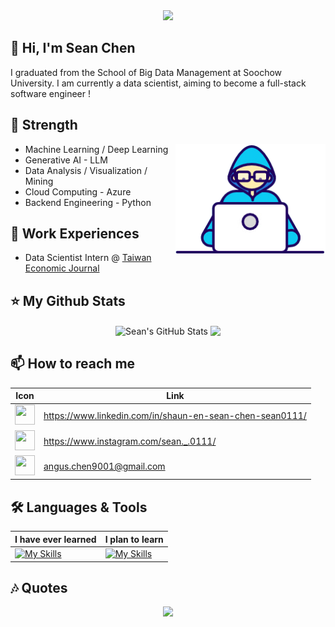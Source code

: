 <div align="center">
  <img src="https://raw.githubusercontent.com/SeanChenR/img_gif/main/myimage/1733936588000sgfa8y.gif" width="800px">
</div>

<h2>
  👋 Hi, I'm Sean Chen
</h2>

I graduated from the School of Big Data Management at Soochow University. I am currently a data scientist, aiming to become a full-stack software engineer !

<h2>
  💪 Strength
</h2>

<img src="https://raw.githubusercontent.com/SeanChenR/img_gif/main/myimage/1733941655000b7xmv7.gif" align="right" width="240px">

- Machine Learning / Deep Learning
- Generative AI - LLM
- Data Analysis / Visualization / Mining
- Cloud Computing - Azure
- Backend Engineering - Python

<h2>
  🧐 Work Experiences
</h2>

- Data Scientist Intern @ [Taiwan Economic Journal](https://www.tejwin.com/en/)

<h2>⭐️ My Github Stats</h2>
<div align="center">
  <img align="center" src="https://github-readme-stats.vercel.app/api?username=SeanChenR&show_icons=true&line_height=27&count_private=true&theme=radical" alt="Sean's GitHub Stats" />
  <img align="center" src="https://github-readme-stats.vercel.app/api/top-langs/?username=SeanChenR&hide=java,html,tex&theme=radical&langs_count=3" />
</div>

<h2>
  📫 How to reach me
</h2>

<div align="center">

| Icon                                                                              | Link                                                     |
| --------------------------------------------------------------------------------- | -------------------------------------------------------- |
| <img height="32" width="32" src="https://cdn.simpleicons.org/linkedin/0A66C2" />  | https://www.linkedin.com/in/shaun-en-sean-chen-sean0111/ |
| <img height="32" width="32" src="https://cdn.simpleicons.org/instagram/FF0069" /> | https://www.instagram.com/sean._.0111/                   |
| <img height="32" width="32" src="https://cdn.simpleicons.org/gmail/EA4335" />     | angus.chen9001@gmail.com                                 |

</div>

<h2>
  🛠️ Languages & Tools
</h2>

<div align="center">
  
| I have ever learned                                                                                              | I plan to learn                                                                                                  |
| ---------------------------------------------------------------------------------------------------------------- | ---------------------------------------------------------------------------------------------------------------- |
| [![My Skills](https://skillicons.dev/icons?i=vscode,azure,py,pytorch,sklearn,opencv,django,flask,selenium,docker,regex,git,github,gitlab,linux,ubuntu,vim,md,mysql,postman,obsidian&perline=7)](https://skillicons.dev) | [![My Skills](https://skillicons.dev/icons?i=fastapi,firebase,mongodb,aws,gcp,figma,bootstrap,html,css,js,ts,react,vue,nodejs,go,kubernetes,elasticsearch&perline=7)](https://skillicons.dev) |

</div>

<h2>
  🎶 Quotes
</h2>

<div align="center">
  <img src="https://quotes-github-readme.vercel.app/api?quote=Challenges%20are%20what%20make%20life%20interesting%20and%20overcoming%20them%20is%20what%20makes%20life%20meaningful.&author=Joshua%20J.%20Marine.&border=true&theme=dracula">
</div>
